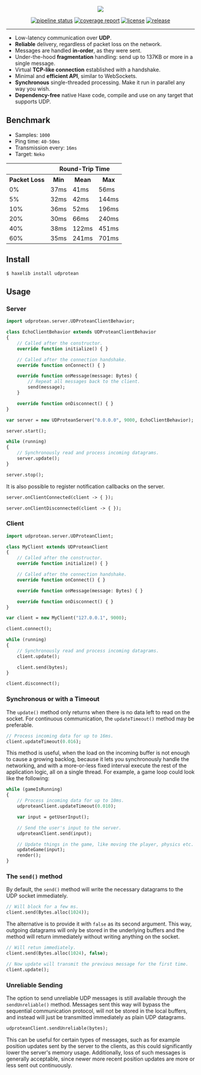 <div align="center">

[![ ](https://gitlab.com/haath/udprotean/-/raw/master/assets/logo.png)](https://gitlab.com/haath/udprotean)

[![pipeline status](https://gitlab.com/haath/udprotean/badges/master/pipeline.svg)](https://gitlab.com/haath/udprotean/pipelines/latest)
[![coverage report](https://gitlab.com/haath/udprotean/badges/master/coverage.svg)](https://gitlab.com/haath/udprotean/pipelines/latest)
[![license](https://img.shields.io/badge/license-MIT-blue.svg?style=flat)](https://gitlab.com/haath/udprotean/blob/master/LICENSE)
[![release](https://img.shields.io/badge/release-haxelib-informational)](https://lib.haxe.org/p/udprotean/)

</div>

---


- Low-latency communication over **UDP**.
- **Reliable** delivery, regardless of packet loss on the network.
- Messages are handled **in-order**, as they were sent.
- Under-the-hood **fragmentation** handling: send up to 137KB or more in a single message.
- Virtual **TCP-like connection** established with a handshake.
- Minimal and **efficient API**, similar to WebSockets.
- **Synchronous** single-threaded processing. Make it run in parallel any way you wish.
- **Dependency-free** native Haxe code, compile and use on any target that supports UDP.


## Benchmark

- Samples: `1000`
- Ping time: `40-50ms`
- Transmission every: `16ms`
- Target: `Neko`

<table><tr><th></th><th colspan='3'>Round-Trip Time</th></tr><tr><th>Packet Loss</th><th>Min</th><th>Mean</th><th>Max</th></tr><tr><td>0%</td><td>37ms</td><td>41ms</td><td>56ms</td></tr><tr><td>5%</td><td>32ms</td><td>42ms</td><td>144ms</td></tr><tr><td>10%</td><td>36ms</td><td>52ms</td><td>196ms</td></tr><tr><td>20%</td><td>30ms</td><td>66ms</td><td>240ms</td></tr><tr><td>40%</td><td>38ms</td><td>122ms</td><td>451ms</td></tr><tr><td>60%</td><td>35ms</td><td>241ms</td><td>701ms</td></tr></table>


## Install

```
$ haxelib install udprotean
```


## Usage

### Server

```haxe
import udprotean.server.UDProteanClientBehavior;

class EchoClientBehavior extends UDProteanClientBehavior
{
    // Called after the constructor.
    override function initialize() { }

    // Called after the connection handshake.
    override function onConnect() { }

    override function onMessage(message: Bytes) {
        // Repeat all messages back to the client.
        send(message);
    }

    override function onDisconnect() { }
}
```

```haxe
var server = new UDProteanServer("0.0.0.0", 9000, EchoClientBehavior);

server.start();

while (running)
{
    // Synchronously read and process incoming datagrams.
    server.update();
}

server.stop();
```

It is also possible to register notification callbacks on the server.

```haxe
server.onClientConnected(client -> { });

server.onClientDisconnected(client -> { });
```


### Client

```haxe
import udprotean.server.UDProteanClient;

class MyClient extends UDProteanClient
{
    // Called after the constructor.
    override function initialize() { }

    // Called after the connection handshake.
    override function onConnect() { }

    override function onMessage(message: Bytes) { }

    override function onDisconnect() { }
}
```

```haxe
var client = new MyClient("127.0.0.1", 9000);

client.connect();

while (running)
{
    // Synchronously read and process incoming datagrams.
    client.update();

    client.send(bytes);
}

client.disconnect();
```


### Synchronous or with a Timeout

The `update()` method only returns when there is no data left to read on the socket.
For continuous communication, the `updateTimeout()` method may be preferable.

```haxe
// Process incoming data for up to 16ms.
client.updateTimeout(0.016);
```

This method is useful, when the load on the incoming buffer is not enough to cause a growing backlog, because it lets you synchronously handle the networking, and with a more-or-less fixed interval execute the rest of the application logic, all on a single thread. For example, a game loop could look like the following:

```haxe
while (gameIsRunning)
{
    // Process incoming data for up to 10ms.
    udproteanClient.updateTimeout(0.010);

    var input = getUserInput();

    // Send the user's input to the server.
    udproteanClient.send(input);

    // Update things in the game, like moving the player, physics etc.
    updateGame(input);
    render();
}
```


### The `send()` method

By default, the `send()` method will write the necessary datagrams to the UDP socket immediately.

```haxe
// Will block for a few ms.
client.send(Bytes.alloc(1024));
```

The alternative is to provide it with `false` as its second argument. This way, outgoing datagrams will only be stored in the underlying buffers and the method will return immediately without writing anything on the socket.

```haxe
// Will retun immediately.
client.send(Bytes.alloc(1024), false);

// Now update will transmit the previous message for the first time.
client.update();
```


### Unreliable Sending

The option to send unreliable UDP messages is still available through the `sendUnreliable()` method. Messages sent this way will bypass the sequential communication protocol, will not be stored in the local buffers, and instead will just be transmitted immediately as plain UDP datagrams.

```haxe
udproteanClient.sendUnreliable(bytes);
```

This can be useful for certain types of messages, such as for example position updates sent by the server to the clients, as this could significantly lower the server's memory usage. Additionally, loss of such messages is generally acceptable, since newer more recent position updates are more or less sent out continuously.

